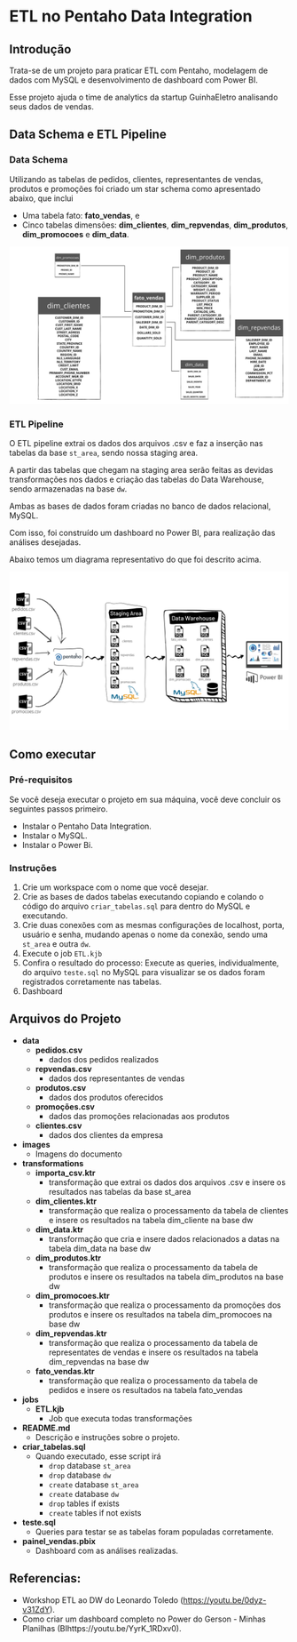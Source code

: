 # ETL no Pentaho Data Integration

## Introdução

Trata-se de um projeto para praticar ETL com Pentaho, modelagem de dados com MySQL e desenvolvimento de dashboard com Power BI.

Esse projeto ajuda o time de analytics da startup GuinhaEletro analisando seus dados de vendas.

## Data Schema e ETL Pipeline

### Data Schema

Utilizando as tabelas de pedidos, clientes, representantes de vendas, produtos e promoções foi criado um star schema como apresentado abaixo, que inclui

- Uma tabela fato: **fato_vendas**, e 
- Cinco tabelas dimensões: **dim_clientes**, **dim_repvendas**, **dim_produtos**, **dim_promocoes** e **dim_data**.

![Star Schema UML](images/star_schema.png)

### ETL Pipeline

O ETL pipeline extrai os dados dos arquivos .csv e faz a inserção nas tabelas da base `st_area`, sendo nossa staging area.

A partir das tabelas que chegam na staging area serão feitas as devidas transformações nos dados e criação das tabelas do Data Warehouse, sendo armazenadas na base `dw`.

Ambas as bases de dados foram criadas no  banco de dados relacional, MySQL.

Com isso, foi construído um dashboard no Power BI, para realização das análises desejadas.

Abaixo temos um diagrama representativo do que foi descrito acima.

![Pipeline ETL](images/Pipeline_ETL.png)

## Como executar

### Pré-requisitos

Se você deseja executar o projeto em sua máquina, você deve concluir os seguintes passos primeiro.

- Instalar o Pentaho Data Integration.
- Instalar o MySQL.
- Instalar o Power Bi.


### Instruções

1. Crie um workspace com o nome que você desejar.
2. Crie as bases de dados tabelas executando copiando e colando o código do arquivo `criar_tabelas.sql` para dentro do MySQL e executando.
3. Crie duas conexões com as mesmas configurações de localhost, porta, usuário e senha, mudando apenas o nome da conexão, sendo uma `st_area` e outra `dw`.
4. Execute o job `ETL.kjb`
5. Confira o resultado do processo: Execute as queries, individualmente, do arquivo `teste.sql` no MySQL para visualizar se os dados foram registrados corretamente nas tabelas.
6. Dashboard

## Arquivos do Projeto

- **data**
  - **pedidos.csv**
    - dados dos pedidos realizados
  - **repvendas.csv**
    - dados dos representantes de vendas
  - **produtos.csv**
    - dados dos produtos oferecidos
  - **promoções.csv**
    - dados das promoções relacionadas aos produtos
  - **clientes.csv**
    - dados dos clientes da empresa
- **images**
  - Imagens do documento
 - **transformations**
   - **importa_csv.ktr**
     - transformação que extrai os dados dos arquivos .csv e insere os resultados nas tabelas da base st_area
   - **dim_clientes.ktr**
     - transformação que realiza o processamento da tabela de clientes e insere os resultados na tabela dim_cliente na base dw
   - **dim_data.ktr**
     - transformação que cria e insere dados relacionados a datas na tabela dim_data na base dw
   - **dim_produtos.ktr**
     - transformação que realiza o processamento da tabela de produtos e insere os resultados na tabela dim_produtos na base dw
   - **dim_promocoes.ktr**
     - transformação que realiza o processamento da promoções dos produtos e insere os resultados na tabela dim_promocoes na base dw
   - **dim_repvendas.ktr**
     - transformação que realiza o processamento da tabela de representates de vendas e insere os resultados na tabela dim_repvendas na base dw
   - **fato_vendas.ktr**
     - transformação que realiza o processamento da tabela de pedidos e insere os resultados na tabela fato_vendas
- **jobs**
  - **ETL.kjb**
    - Job que executa todas transformações
- **README.md**
  - Descrição e instruções sobre o projeto.
- **criar_tabelas.sql**
  - Quando executado, esse script irá
    - `drop` database `st_area`
	- `drop` database `dw`
    - `create` database `st_area`
	- `create` database `dw`
    - `drop` tables if exists
    - `create` tables if not exists
- **teste.sql**
  - Queries para testar se as tabelas foram populadas corretamente.
- **painel_vendas.pbix**
  - Dashboard com as análises realizadas.

## Referencias: 

- Workshop ETL ao DW do Leonardo Toledo (https://youtu.be/0dyz-v31ZdY).
- Como criar um dashboard completo no Power do Gerson - Minhas Planilhas (BIhttps://youtu.be/YyrK_1RDxv0).
